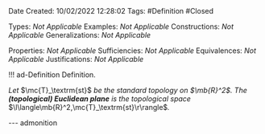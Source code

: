 <br />
<br />

Date Created: 10/02/2022 12:28:02
Tags: #Definition #Closed 

Types: _Not Applicable_
Examples: _Not Applicable_
Constructions: _Not Applicable_
Generalizations: _Not Applicable_

Properties: _Not Applicable_
Sufficiencies: _Not Applicable_
Equivalences: _Not Applicable_
Justifications: _Not Applicable_

!!! ad-Definition Definition.

_Let_ $\mc{T}_\textrm{st}$ _be the standard topology on $\mb{R}^2$. The **(topological) Euclidean plane** is the topological space_ $\l\langle\mb{R}^2,\mc{T}_\textrm{st}\r\rangle$_._

--- admonition
